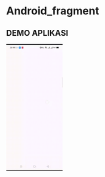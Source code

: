 # Android_fragment
## **DEMO APLIKASI**
<img src="https://github.com/Abidluayraihantaufik/Android_fragment/blob/main/img/fragment.gif" width = 30% height= 30%>

